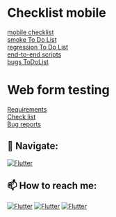 # Checklist mobile
[mobile checklist](https://docs.google.com/spreadsheets/d/1TpCWlc1_cRv5yoQqAMOLrnQXTr7iShKxP-c-Xx4J3oo/edit#gid=0)  
[smoke To Do List](https://docs.google.com/spreadsheets/d/1TpCWlc1_cRv5yoQqAMOLrnQXTr7iShKxP-c-Xx4J3oo/edit#gid=1641688298)   
[regression To Do List](https://docs.google.com/spreadsheets/d/1TpCWlc1_cRv5yoQqAMOLrnQXTr7iShKxP-c-Xx4J3oo/edit#gid=1388346789)   
[end-to-end scripts](https://docs.google.com/spreadsheets/d/1TpCWlc1_cRv5yoQqAMOLrnQXTr7iShKxP-c-Xx4J3oo/edit#gid=222691022)   
[bugs ToDoList](https://docs.google.com/spreadsheets/d/1TpCWlc1_cRv5yoQqAMOLrnQXTr7iShKxP-c-Xx4J3oo/edit#gid=1526219484) 
# Web form testing
[Requirements](https://docs.google.com/spreadsheets/d/1AdXHi9Pqr-ydRFgm3gkaLFNF4Oudzl4cmN_DWhimG2Y/edit#gid=0)  
[Check list](https://docs.google.com/spreadsheets/d/1AdXHi9Pqr-ydRFgm3gkaLFNF4Oudzl4cmN_DWhimG2Y/edit#gid=1933621294)  
[Bug reports](https://docs.google.com/spreadsheets/d/1AdXHi9Pqr-ydRFgm3gkaLFNF4Oudzl4cmN_DWhimG2Y/edit#gid=1057905453)
## 🚏 Navigate:
[![Flutter](https://img.shields.io/badge/🏠-QA_PRACTICE_BANCH-orange)](https://github.com/Pavlik1100/QA_Practice/tree/main)
## 📫 How to reach me:  
[![Flutter](https://img.shields.io/badge/-Pavel_Simonov-000000?style=social&logo=LinkedIn)](https://www.linkedin.com/in/pavel-simonov-7a8b1119a/)  [![Flutter](https://img.shields.io/badge/-Pavel_Simonov-000000?style=social&logo=Telegram)](https://t.me/NuiSaiman)  [![Flutter](https://img.shields.io/badge/-simonovpavlik@gmail.com-000000?style=social&logo=Gmail)](mailto:simonovpavlik@gmail.com)

